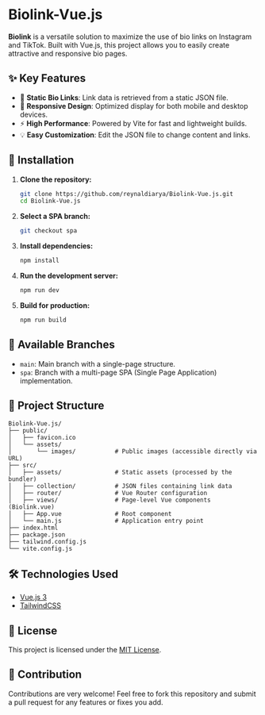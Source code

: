# Biolink-Vue.js

**Biolink** is a versatile solution to maximize the use of bio links on Instagram and TikTok. Built with Vue.js, this project allows you to easily create attractive and responsive bio pages.

## ✨ Key Features

- 🔗 **Static Bio Links**: Link data is retrieved from a static JSON file.  
- 🎨 **Responsive Design**: Optimized display for both mobile and desktop devices.  
- ⚡ **High Performance**: Powered by Vite for fast and lightweight builds.  
- 💡 **Easy Customization**: Edit the JSON file to change content and links.

## 🚀 Installation

1. **Clone the repository:**

   ```bash
   git clone https://github.com/reynaldiarya/Biolink-Vue.js.git
   cd Biolink-Vue.js
   ```

2. **Select a SPA branch:**

   ```bash
   git checkout spa
   ```

4. **Install dependencies:**

   ```bash
   npm install
   ```

5. **Run the development server:**

   ```bash
   npm run dev
   ```

6. **Build for production:**

   ```bash
   npm run build
   ```

## 🌿 Available Branches

- `main`: Main branch with a single-page structure.
- `spa`: Branch with a multi-page SPA (Single Page Application) implementation.

## 📁 Project Structure

```tree
Biolink-Vue.js/
├── public/
│   ├── favicon.ico
│   └── assets/
│       └── images/           # Public images (accessible directly via URL)
├── src/
│   ├── assets/               # Static assets (processed by the bundler)
│   ├── collection/           # JSON files containing link data
│   ├── router/               # Vue Router configuration
│   ├── views/                # Page-level Vue components (Biolink.vue)
│   ├── App.vue               # Root component
│   └── main.js               # Application entry point
├── index.html
├── package.json
├── tailwind.config.js
└── vite.config.js
```

## 🛠️ Technologies Used

- [Vue.js 3](https://vuejs.org/)
- [TailwindCSS](https://tailwindcss.com/)

## 📄 License

This project is licensed under the [MIT License](LICENSE).

## 🙌 Contribution

Contributions are very welcome! Feel free to fork this repository and submit a pull request for any features or fixes you add.

